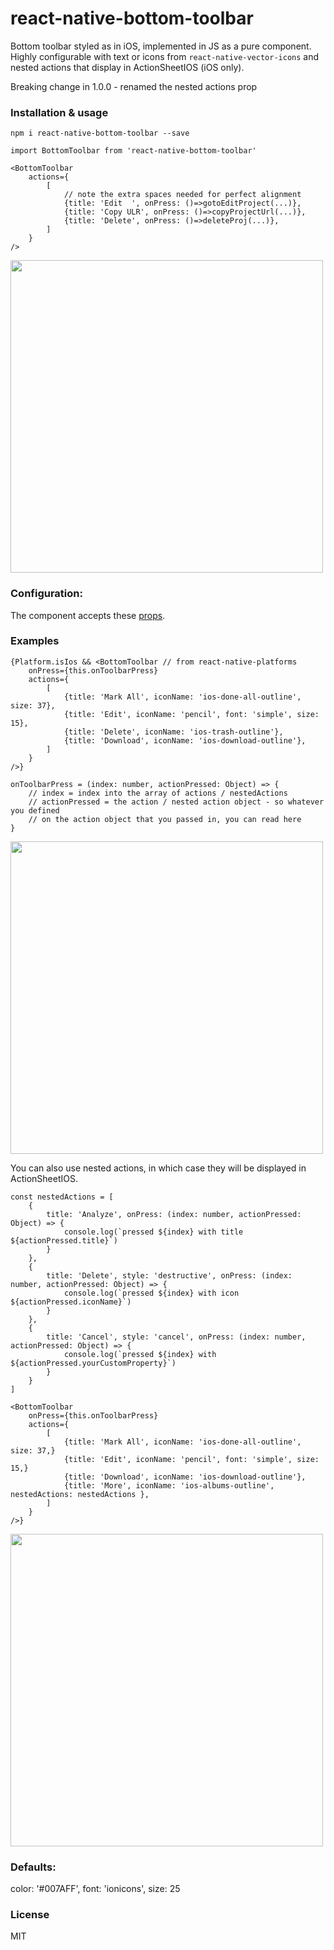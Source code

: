 # react-native-bottom-toolbar

Bottom toolbar styled as in iOS, implemented in JS as a pure component. Highly configurable with text or icons from `react-native-vector-icons` and nested actions that display in ActionSheetIOS (iOS only). 

Breaking change in 1.0.0 - renamed the nested actions prop


### Installation & usage

`npm i react-native-bottom-toolbar --save`

```
import BottomToolbar from 'react-native-bottom-toolbar'

<BottomToolbar
    actions={
        [
            // note the extra spaces needed for perfect alignment
            {title: 'Edit  ', onPress: ()=>gotoEditProject(...)}, 
            {title: 'Copy ULR', onPress: ()=>copyProjectUrl(...)},
            {title: 'Delete', onPress: ()=>deleteProj(...)},
        ]
    }
/>
```
<img src="https://raw.githubusercontent.com/vonovak/react-native-bottom-toolbar/master/one.png" width="500" />

### Configuration:

The component accepts these [props](https://github.com/vonovak/react-native-bottom-toolbar/blob/master/index.js#L110).


### Examples

```
{Platform.isIos && <BottomToolbar // from react-native-platforms 
    onPress={this.onToolbarPress}
    actions={
        [
            {title: 'Mark All', iconName: 'ios-done-all-outline', size: 37},
            {title: 'Edit', iconName: 'pencil', font: 'simple', size: 15},
            {title: 'Delete', iconName: 'ios-trash-outline'},
            {title: 'Download', iconName: 'ios-download-outline'},
        ]
    }
/>}

onToolbarPress = (index: number, actionPressed: Object) => {
    // index = index into the array of actions / nestedActions
    // actionPressed = the action / nested action object - so whatever you defined 
    // on the action object that you passed in, you can read here
}
```
<img src="https://raw.githubusercontent.com/vonovak/react-native-bottom-toolbar/master/two.png" width="500" />


You can also use nested actions, in which case they will be displayed in ActionSheetIOS.

```
const nestedActions = [
    {
        title: 'Analyze', onPress: (index: number, actionPressed: Object) => {
            console.log(`pressed ${index} with title ${actionPressed.title}`)
        }
    },
    {
        title: 'Delete', style: 'destructive', onPress: (index: number, actionPressed: Object) => {
            console.log(`pressed ${index} with icon ${actionPressed.iconName}`)
        }
    },
    {
        title: 'Cancel', style: 'cancel', onPress: (index: number, actionPressed: Object) => {
            console.log(`pressed ${index} with ${actionPressed.yourCustomProperty}`)
        }
    }
]
        
<BottomToolbar 
    onPress={this.onToolbarPress}
    actions={
        [
            {title: 'Mark All', iconName: 'ios-done-all-outline', size: 37,}
            {title: 'Edit', iconName: 'pencil', font: 'simple', size: 15,}
            {title: 'Download', iconName: 'ios-download-outline'},
            {title: 'More', iconName: 'ios-albums-outline', nestedActions: nestedActions },
        ]
    }
/>}
```

<img src="https://raw.githubusercontent.com/vonovak/react-native-bottom-toolbar/master/three.png" width="500" />


### Defaults:

color: '#007AFF',
font: 'ionicons',
size: 25

### License
MIT
